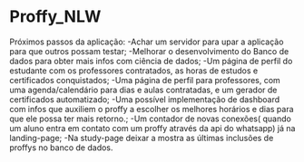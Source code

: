 # Proffy_NLW

Próximos passos da aplicação:
-Achar um servidor para upar a aplicação para que outros possam testar;
-Melhorar o desenvolvimento do Banco de dados para obter mais infos com ciência de dados;
-Um página de perfil do estudante com os professores contratados, as horas de estudos e certificados conquistados;
-Uma página de perfil para professores, com uma agenda/calendário para dias e aulas contratadas, e um gerador de certificados automatizado;
-Uma possível implementação de dashboard com infos que auxiliem o proffy a escolher os melhores horários e dias para que ele possa ter mais retorno.;
-Um contador de novas conexões( quando um aluno entra em contato com um proffy através da api do whatsapp) já na landing-page;
-Na study-page deixar a mostra as últimas inclusões de proffys no banco de dados.

